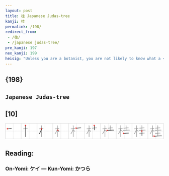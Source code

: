 ```yaml
---
layout: post
title: 桂 Japanese Judas-tree
kanji: 桂
permalink: /198/
redirect_from:
 - /桂/
 - /japanese judas-tree/
pre_kanji: 197
nex_kanji: 199
heisig: "Unless you are a botanist, you are not likely to know what a <b>Japanese Judas-tree</b> looks like, and probably never even heard of it before, but the name is sufficiently odd to make remembering it easy. Using the primitives as our guide, we define it as a <i>tree</i> with <i>ivy</i> growing down its branches in the shape of a hangman's rope."
---
```


## {198}

## `Japanese Judas-tree`

## [10]

<div class="stroke"><img src="../images/E6A182.png" /></div>

## Reading:

### On-Yomi: ケイ &mdash; Kun-Yomi: かつら
